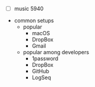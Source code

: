 - [ ] music 5940
- common setups
  - popular
    - macOS
    - DropBox
    - Gmail
  - popular among developers
    - 1password
    - DropBox
    - GitHub
    - LogSeq

